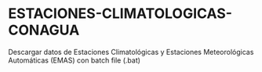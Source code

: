 # ESTACIONES-CLIMATOLOGICAS-CONAGUA
Descargar datos de Estaciones Climatológicas y Estaciones Meteorológicas Automáticas (EMAS) con batch file (.bat)
